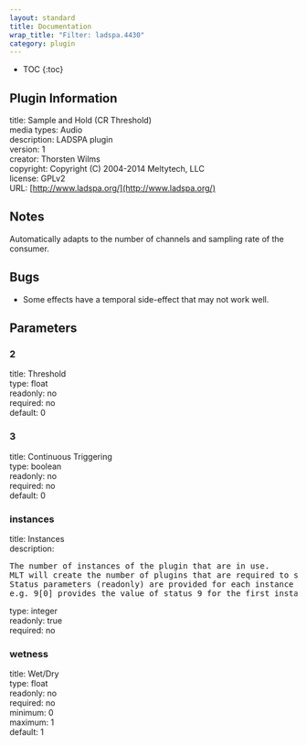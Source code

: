 ```yaml
---
layout: standard
title: Documentation
wrap_title: "Filter: ladspa.4430"
category: plugin
---
```

* TOC
{:toc}

## Plugin Information

title: Sample and Hold (CR Threshold)  
media types:
Audio  
description: LADSPA plugin  
version: 1  
creator: Thorsten Wilms  
copyright: Copyright (C) 2004-2014 Meltytech, LLC  
license: GPLv2  
URL: [http://www.ladspa.org/](http://www.ladspa.org/)  

## Notes

Automatically adapts to the number of channels and sampling rate of the consumer.

## Bugs

* Some effects have a temporal side-effect that may not work well.


## Parameters

### 2

title: Threshold    
type: float  
readonly: no  
required: no  
default: 0  

### 3

title: Continuous Triggering    
type: boolean  
readonly: no  
required: no  
default: 0  

### instances

title: Instances    
description:
<pre>
The number of instances of the plugin that are in use.
MLT will create the number of plugins that are required to support the number of audio channels.
Status parameters (readonly) are provided for each instance and are accessed by specifying the instance number after the identifier (starting at zero).
e.g. 9[0] provides the value of status 9 for the first instance.
</pre>
type: integer  
readonly: true  
required: no  

### wetness

title: Wet/Dry    
type: float  
readonly: no  
required: no  
minimum: 0  
maximum: 1  
default: 1  

